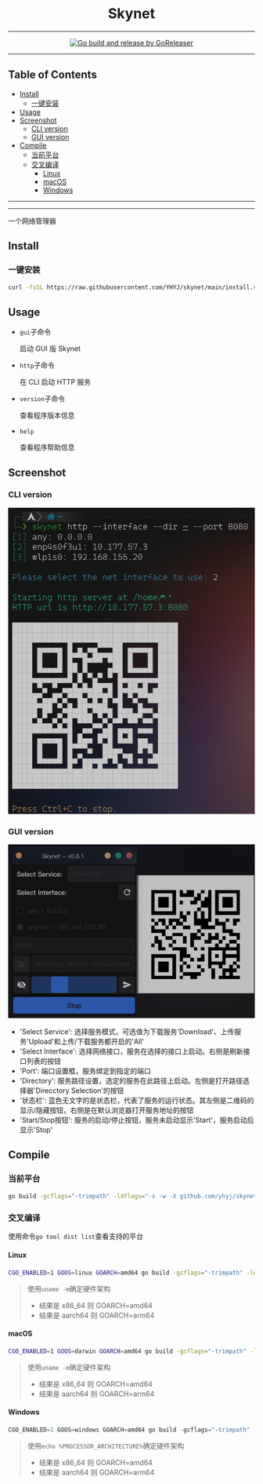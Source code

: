 <h1 align="center">Skynet</h1>

<!-- File: README.md -->
<!-- Author: YJ -->
<!-- Email: yj1516268@outlook.com -->
<!-- Created Time: 2023-10-27 14:44:26 -->

---

<p align="center">
  <a href="https://github.com/YHYJ/skynet/actions/workflows/release.yml"><img src="https://github.com/YHYJ/skynet/actions/workflows/release.yml/badge.svg" alt="Go build and release by GoReleaser"></a>
</p>

---

## Table of Contents

<!-- vim-markdown-toc GFM -->

* [Install](#install)
  * [一键安装](#一键安装)
* [Usage](#usage)
* [Screenshot](#screenshot)
  * [CLI version](#cli-version)
  * [GUI version](#gui-version)
* [Compile](#compile)
  * [当前平台](#当前平台)
  * [交叉编译](#交叉编译)
    * [Linux](#linux)
    * [macOS](#macos)
    * [Windows](#windows)

<!-- vim-markdown-toc -->

---

<!------------------------------------->
<!--      _                     _    -->
<!--  ___| | ___   _ _ __   ___| |_  -->
<!-- / __| |/ / | | | '_ \ / _ \ __| -->
<!-- \__ \   <| |_| | | | |  __/ |_  -->
<!-- |___/_|\_\\__, |_| |_|\___|\__| -->
<!--           |___/                 -->
<!------------------------------------->

---

一个网络管理器

## Install

### 一键安装

```bash
curl -fsSL https://raw.githubusercontent.com/YHYJ/skynet/main/install.sh | sudo bash -s
```

## Usage

- `gui`子命令

  启动 GUI 版 Skynet

- `http`子命令

  在 CLI 启动 HTTP 服务

- `version`子命令

  查看程序版本信息

- `help`

  查看程序帮助信息

## Screenshot

### CLI version

![Skynet CLI version](resources/screenshots/cli-version.png)

### GUI version

![Skynet GUI version](resources/screenshots/gui-version.png)

- 'Select Service': 选择服务模式，可选值为下载服务'Download'、上传服务'Upload'和上传/下载服务都开启的'All'
- 'Select Interface': 选择网络接口，服务在选择的接口上启动。右侧是刷新接口列表的按钮
- 'Port': 端口设置框，服务绑定到指定的端口
- 'Directory': 服务路径设置，选定的服务在此路径上启动。左侧是打开路径选择器'Direcctory Selection'的按钮
- '状态栏': 蓝色无文字的是状态栏，代表了服务的运行状态。其左侧是二维码的显示/隐藏按钮，右侧是在默认浏览器打开服务地址的按钮
- 'Start/Stop按钮': 服务的启动/停止按钮，服务未启动显示'Start'，服务启动后显示'Stop'

## Compile

### 当前平台

```bash
go build -gcflags="-trimpath" -ldflags="-s -w -X github.com/yhyj/skynet/general.GitCommitHash=`git rev-parse HEAD` -X github.com/yhyj/skynet/general.BuildTime=`date +%s` -X github.com/yhyj/skynet/general.BuildBy=$USER" -o build/skynet main.go
```

### 交叉编译

使用命令`go tool dist list`查看支持的平台

#### Linux

```bash
CGO_ENABLED=1 GOOS=linux GOARCH=amd64 go build -gcflags="-trimpath" -ldflags="-s -w -X github.com/yhyj/skynet/general.GitCommitHash=`git rev-parse HEAD` -X github.com/yhyj/skynet/general.BuildTime=`date +%s` -X github.com/yhyj/skynet/general.BuildBy=$USER" -o build/skynet main.go
```

> 使用`uname -m`确定硬件架构
>
> - 结果是 x86_64 则 GOARCH=amd64
> - 结果是 aarch64 则 GOARCH=arm64

#### macOS

```bash
CGO_ENABLED=1 GOOS=darwin GOARCH=amd64 go build -gcflags="-trimpath" -ldflags="-s -w -X github.com/yhyj/skynet/general.GitCommitHash=`git rev-parse HEAD` -X github.com/yhyj/skynet/general.BuildTime=`date +%s` -X github.com/yhyj/skynet/general.BuildBy=$USER" -o build/skynet main.go
```

> 使用`uname -m`确定硬件架构
>
> - 结果是 x86_64 则 GOARCH=amd64
> - 结果是 aarch64 则 GOARCH=arm64

#### Windows

```powershell
CGO_ENABLED=1 GOOS=windows GOARCH=amd64 go build -gcflags="-trimpath" -ldflags="-s -w -H windowsgui -X github.com/yhyj/skynet/general.GitCommitHash=`git rev-parse HEAD` -X github.com/yhyj/skynet/general.BuildTime=`date +%s` -X github.com/yhyj/skynet/general.BuildBy=$USER" -o build/skynet.exe main.go
```

> 使用`echo %PROCESSOR_ARCHITECTURE%`确定硬件架构
>
> - 结果是 x86_64 则 GOARCH=amd64
> - 结果是 aarch64 则 GOARCH=arm64
